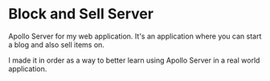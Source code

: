 # Block and Sell Server

Apollo Server for my web application. It's an application where you can start a blog and also sell items on.

I made it in order as a way to better learn using Apollo Server in a real world application.
